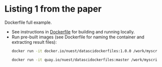# Listing 1 from the paper

Dockerfile full example.

- See instructions in [Dockerfile](Dockerfile) for building and running locally.
- Run pre-built images (see Dockerfile for naming the container and extracting result files):
  ```bash
  docker run -it docker.io/nuest/datascidockerfiles:1.0.0 /work/myscript.sh
  
  docker run -it quay.io/nuest/datascidockerfiles:master /work/myscript.sh
  ```